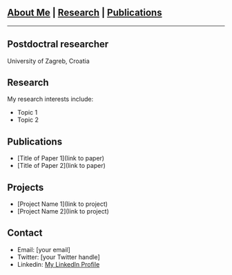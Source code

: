 [About Me](about.md) | [Research](research.md) | [Publications](publications.md)
---
---

## Postdoctral researcher 
University of Zagreb, Croatia

## Research
My research interests include:
- Topic 1
- Topic 2

## Publications
- [Title of Paper 1](link to paper)
- [Title of Paper 2](link to paper)

## Projects
- [Project Name 1](link to project)
- [Project Name 2](link to project)

## Contact
- Email: [your email]
- Twitter: [your Twitter handle]
- Linkedin: [My LinkedIn Profile](https://www.linkedin.com/in/yourprofile)
